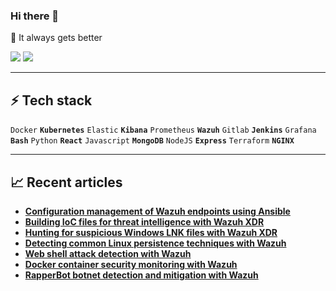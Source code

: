 ### Hi there 👋
🤝 It always gets better

[![](https://img.shields.io/badge/Medium-12100E?style=for-the-badge&logo=medium&logoColor=white)](#) 
[![](https://img.shields.io/badge/linkedin-%230077B5.svg?style=for-the-badge&logo=linkedin)](https://www.linkedin.com/in/henadence-anyam-665253104/) 

---
## ⚡ Tech stack

`Docker` **`Kubernetes`** `Elastic` **`Kibana`** `Prometheus` **`Wazuh`** `Gitlab` **`Jenkins`** `Grafana` **`Bash`** `Python` **`React`** `Javascript` **`MongoDB`** `NodeJS` **`Express`** `Terraform` **`NGINX`** 

---
## 📈 Recent articles

* <b> [Configuration management of Wazuh endpoints using Ansible](https://wazuh.com/blog/configuration-management-endpoints-using-ansible/)</b>
* <b> [Building IoC files for threat intelligence with Wazuh XDR](https://wazuh.com/blog/building-ioc-files-for-threat-intelligence-with-wazuh-xdr/)</b>
* <b> [Hunting for suspicious Windows LNK files with Wazuh XDR](https://wazuh.com/blog/hunting-for-suspicious-windows-lnk-files-with-wazuh-xdr/)</b>
* <b> [Detecting common Linux persistence techniques with Wazuh](https://wazuh.com/blog/detecting-common-linux-persistence-techniques-with-wazuh/)</b>
* <b> [Web shell attack detection with Wazuh](https://wazuh.com/blog/web-shell-attack-detection-with-wazuh/)</b>
* <b> [Docker container security monitoring with Wazuh](https://wazuh.com/blog/docker-container-security-monitoring-with-wazuh/)</b>
* <b> [RapperBot botnet detection and mitigation with Wazuh](https://wazuh.com/blog/rapperbot-botnet-detection-and-mitigation-with-wazuh/)</b>


<!--
**anyam17/anyam17** is a ✨ _special_ ✨ repository because its `README.md` (this file) appears on your GitHub profile.

Here are some ideas to get you started:

- 🔭 I’m currently working on ...
- 🌱 I’m currently learning ...
- 👯 I’m looking to collaborate on ...
- 🤔 I’m looking for help with ...
- 💬 Ask me about ...
- 📫 How to reach me: ...
- 😄 Pronouns: ...
- ⚡ Fun fact: ...
-->
